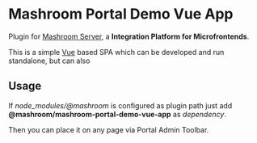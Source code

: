 
# Mashroom Portal Demo Vue App

Plugin for [Mashroom Server](https://www.mashroom-server.com), a **Integration Platform for Microfrontends**.

This is a simple [Vue](https://vuejs.org) based SPA which can be developed and run standalone, but can also

## Usage

If *node_modules/@mashroom* is configured as plugin path just add **@mashroom/mashroom-portal-demo-vue-app** as *dependency*.

Then you can place it on any page via Portal Admin Toolbar.
